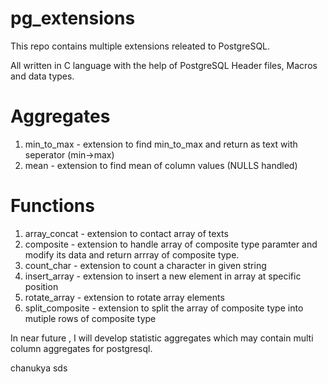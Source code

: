 # pg_extensions

This repo contains multiple extensions releated to PostgreSQL.

All written in C language with the help of PostgreSQL Header files, Macros and data types.

# Aggregates

1. min_to_max - extension to find min_to_max and return as text with seperator (min->max)
2. mean - extension to find mean of column values (NULLS handled)

# Functions

1. array_concat - extension to contact array of texts 
2. composite -  extension to handle array of composite type paramter and modify its data and return arrray of composite type.
3. count_char - extension to count a character in given string
4. insert_array - extension to insert a new element in array at specific position
5. rotate_array - extension to rotate array elements
6. split_composite - extension to split the array of composite type into mutiple rows of composite type

In near future , I will develop statistic aggregates which may contain multi column aggregates for postgresql.



chanukya sds
